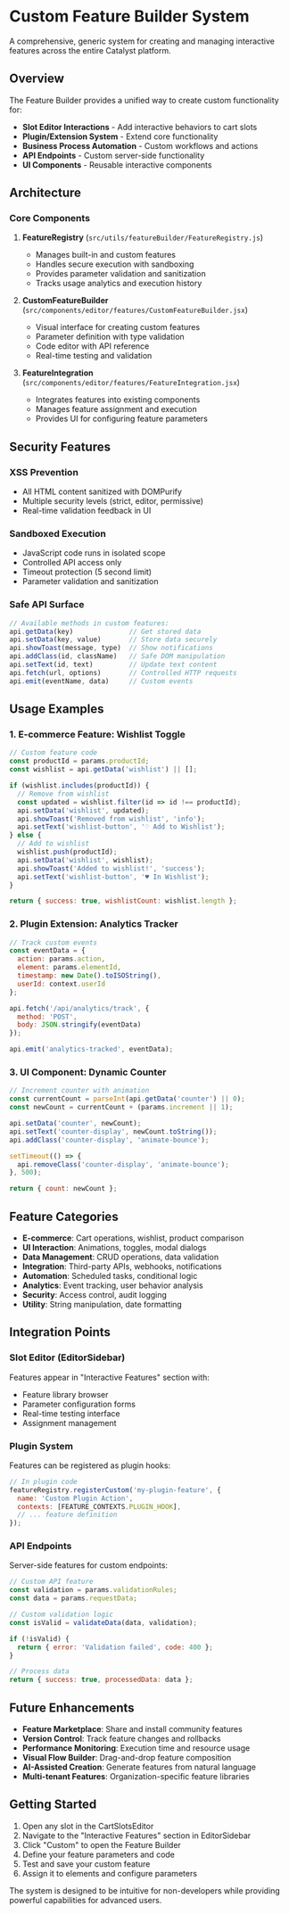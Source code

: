 # Custom Feature Builder System

A comprehensive, generic system for creating and managing interactive features across the entire Catalyst platform.

## Overview

The Feature Builder provides a unified way to create custom functionality for:
- **Slot Editor Interactions** - Add interactive behaviors to cart slots
- **Plugin/Extension System** - Extend core functionality 
- **Business Process Automation** - Custom workflows and actions
- **API Endpoints** - Custom server-side functionality
- **UI Components** - Reusable interactive components

## Architecture

### Core Components

1. **FeatureRegistry** (`src/utils/featureBuilder/FeatureRegistry.js`)
   - Manages built-in and custom features
   - Handles secure execution with sandboxing
   - Provides parameter validation and sanitization
   - Tracks usage analytics and execution history

2. **CustomFeatureBuilder** (`src/components/editor/features/CustomFeatureBuilder.jsx`)
   - Visual interface for creating custom features
   - Parameter definition with type validation
   - Code editor with API reference
   - Real-time testing and validation

3. **FeatureIntegration** (`src/components/editor/features/FeatureIntegration.jsx`)
   - Integrates features into existing components
   - Manages feature assignment and execution
   - Provides UI for configuring feature parameters

## Security Features

### XSS Prevention
- All HTML content sanitized with DOMPurify
- Multiple security levels (strict, editor, permissive)
- Real-time validation feedback in UI

### Sandboxed Execution
- JavaScript code runs in isolated scope
- Controlled API access only
- Timeout protection (5 second limit)
- Parameter validation and sanitization

### Safe API Surface
```javascript
// Available methods in custom features:
api.getData(key)              // Get stored data
api.setData(key, value)       // Store data securely
api.showToast(message, type)  // Show notifications
api.addClass(id, className)   // Safe DOM manipulation
api.setText(id, text)         // Update text content
api.fetch(url, options)       // Controlled HTTP requests
api.emit(eventName, data)     // Custom events
```

## Usage Examples

### 1. E-commerce Feature: Wishlist Toggle
```javascript
// Custom feature code
const productId = params.productId;
const wishlist = api.getData('wishlist') || [];

if (wishlist.includes(productId)) {
  // Remove from wishlist
  const updated = wishlist.filter(id => id !== productId);
  api.setData('wishlist', updated);
  api.showToast('Removed from wishlist', 'info');
  api.setText('wishlist-button', '♡ Add to Wishlist');
} else {
  // Add to wishlist
  wishlist.push(productId);
  api.setData('wishlist', wishlist);
  api.showToast('Added to wishlist!', 'success');
  api.setText('wishlist-button', '♥ In Wishlist');
}

return { success: true, wishlistCount: wishlist.length };
```

### 2. Plugin Extension: Analytics Tracker
```javascript
// Track custom events
const eventData = {
  action: params.action,
  element: params.elementId,
  timestamp: new Date().toISOString(),
  userId: context.userId
};

api.fetch('/api/analytics/track', {
  method: 'POST',
  body: JSON.stringify(eventData)
});

api.emit('analytics-tracked', eventData);
```

### 3. UI Component: Dynamic Counter
```javascript
// Increment counter with animation
const currentCount = parseInt(api.getData('counter') || 0);
const newCount = currentCount + (params.increment || 1);

api.setData('counter', newCount);
api.setText('counter-display', newCount.toString());
api.addClass('counter-display', 'animate-bounce');

setTimeout(() => {
  api.removeClass('counter-display', 'animate-bounce');
}, 500);

return { count: newCount };
```

## Feature Categories

- **E-commerce**: Cart operations, wishlist, product comparison
- **UI Interaction**: Animations, toggles, modal dialogs  
- **Data Management**: CRUD operations, data validation
- **Integration**: Third-party APIs, webhooks, notifications
- **Automation**: Scheduled tasks, conditional logic
- **Analytics**: Event tracking, user behavior analysis
- **Security**: Access control, audit logging
- **Utility**: String manipulation, date formatting

## Integration Points

### Slot Editor (EditorSidebar)
Features appear in "Interactive Features" section with:
- Feature library browser
- Parameter configuration forms  
- Real-time testing interface
- Assignment management

### Plugin System
Features can be registered as plugin hooks:
```javascript
// In plugin code
featureRegistry.registerCustom('my-plugin-feature', {
  name: 'Custom Plugin Action',
  contexts: [FEATURE_CONTEXTS.PLUGIN_HOOK],
  // ... feature definition
});
```

### API Endpoints
Server-side features for custom endpoints:
```javascript
// Custom API feature
const validation = params.validationRules;
const data = params.requestData;

// Custom validation logic
const isValid = validateData(data, validation);

if (!isValid) {
  return { error: 'Validation failed', code: 400 };
}

// Process data
return { success: true, processedData: data };
```

## Future Enhancements

- **Feature Marketplace**: Share and install community features
- **Version Control**: Track feature changes and rollbacks  
- **Performance Monitoring**: Execution time and resource usage
- **Visual Flow Builder**: Drag-and-drop feature composition
- **AI-Assisted Creation**: Generate features from natural language
- **Multi-tenant Features**: Organization-specific feature libraries

## Getting Started

1. Open any slot in the CartSlotsEditor
2. Navigate to the "Interactive Features" section in EditorSidebar
3. Click "Custom" to open the Feature Builder
4. Define your feature parameters and code
5. Test and save your custom feature
6. Assign it to elements and configure parameters

The system is designed to be intuitive for non-developers while providing powerful capabilities for advanced users.